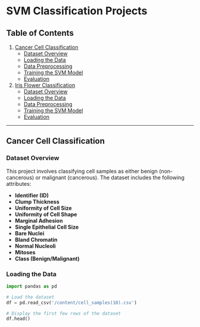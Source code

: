 # SVM Classification Projects

## Table of Contents
1. [Cancer Cell Classification](#cancer-cell-classification)
   - [Dataset Overview](#dataset-overview)
   - [Loading the Data](#loading-the-data)
   - [Data Preprocessing](#data-preprocessing)
   - [Training the SVM Model](#training-the-svm-model)
   - [Evaluation](#evaluation)
2. [Iris Flower Classification](#iris-flower-classification)
   - [Dataset Overview](#dataset-overview-1)
   - [Loading the Data](#loading-the-data-1)
   - [Data Preprocessing](#data-preprocessing-1)
   - [Training the SVM Model](#training-the-svm-model-1)
   - [Evaluation](#evaluation-1)

---

## Cancer Cell Classification

### Dataset Overview
This project involves classifying cell samples as either benign (non-cancerous) or malignant (cancerous). The dataset includes the following attributes:
- **Identifier (ID)**
- **Clump Thickness**
- **Uniformity of Cell Size**
- **Uniformity of Cell Shape**
- **Marginal Adhesion**
- **Single Epithelial Cell Size**
- **Bare Nuclei**
- **Bland Chromatin**
- **Normal Nucleoli**
- **Mitoses**
- **Class (Benign/Malignant)**

### Loading the Data
```python
import pandas as pd

# Load the dataset
df = pd.read_csv('/content/cell_samples(10).csv')

# Display the first few rows of the dataset
df.head()

